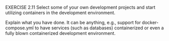 EXERCISE 2.11
Select some of your own development projects and start utilizing containers in the development environment.

Explain what you have done. It can be anything, e.g., support for docker-compose.yml to have services (such as databases) containerized or even a fully blown containerized development environment.
